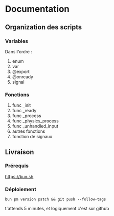 # Documentation

## Organization des scripts

### Variables

Dans l'ordre :
1. enum
2. var
3. @export
4. @onready
5. signal

### Fonctions

1. func _init
2. func _ready
3. func _process
4. func _physics_process
5. func _unhandled_input
6. autres fonctions
7. fonction de signaux

## Livraison

### Prérequis

https://bun.sh

### Déploiement

`bun pm version patch && git push --follow-tags`

t'attends 5 minutes, et logiquement c'est sur github
